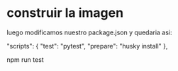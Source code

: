 # construir la imagen





luego modificamos nuestro package.json y quedaria asi:

"scripts": {
    "test": "pytest",
    "prepare": "husky install"
  },

npm run test
